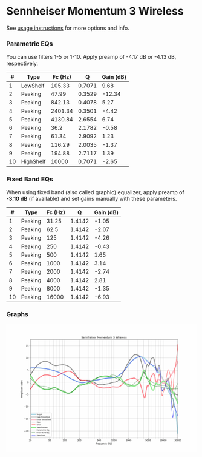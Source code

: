 # Sennheiser Momentum 3 Wireless
See [usage instructions](https://github.com/jaakkopasanen/AutoEq#usage) for more options and info.

### Parametric EQs
You can use filters 1-5 or 1-10. Apply preamp of -4.17 dB or -4.13 dB, respectively.

|   # | Type      |   Fc (Hz) |      Q |   Gain (dB) |
|-----|-----------|-----------|--------|-------------|
|   1 | LowShelf  |    105.33 | 0.7071 |        9.68 |
|   2 | Peaking   |     47.99 | 0.3529 |      -12.34 |
|   3 | Peaking   |    842.13 | 0.4078 |        5.27 |
|   4 | Peaking   |   2401.34 | 0.3501 |       -4.42 |
|   5 | Peaking   |   4130.84 | 2.6554 |        6.74 |
|   6 | Peaking   |     36.2  | 2.1782 |       -0.58 |
|   7 | Peaking   |     61.34 | 2.9092 |        1.23 |
|   8 | Peaking   |    116.29 | 2.0035 |       -1.37 |
|   9 | Peaking   |    194.88 | 2.7117 |        1.39 |
|  10 | HighShelf |  10000    | 0.7071 |       -2.65 |

### Fixed Band EQs
When using fixed band (also called graphic) equalizer, apply preamp of **-3.10 dB** (if available) and set gains manually with these parameters.

|   # | Type    |   Fc (Hz) |      Q |   Gain (dB) |
|-----|---------|-----------|--------|-------------|
|   1 | Peaking |     31.25 | 1.4142 |       -1.05 |
|   2 | Peaking |     62.5  | 1.4142 |       -2.07 |
|   3 | Peaking |    125    | 1.4142 |       -4.26 |
|   4 | Peaking |    250    | 1.4142 |       -0.43 |
|   5 | Peaking |    500    | 1.4142 |        1.65 |
|   6 | Peaking |   1000    | 1.4142 |        3.14 |
|   7 | Peaking |   2000    | 1.4142 |       -2.74 |
|   8 | Peaking |   4000    | 1.4142 |        2.81 |
|   9 | Peaking |   8000    | 1.4142 |       -1.35 |
|  10 | Peaking |  16000    | 1.4142 |       -6.93 |

### Graphs
![](./Sennheiser%20Momentum%203%20Wireless.png)
